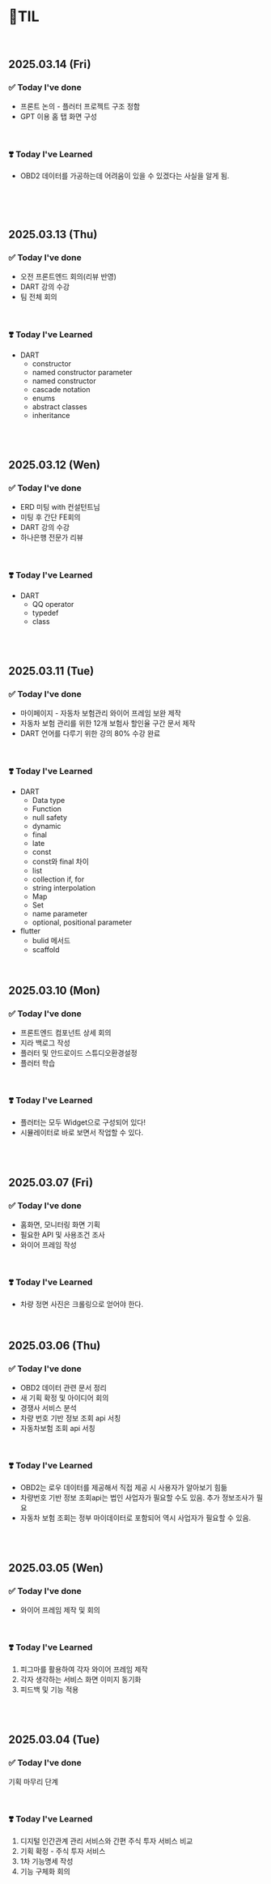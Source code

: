 # 📝TIL

<br>

## 2025.03.14 (Fri)

### ✅ Today I've done

- 프론트 논의 - 플러터 프로젝트 구조 정함
- GPT 이용 홈 탭 화면 구성

<br>

### ❣️ Today I've Learned

- OBD2 데이터를 가공하는데 어려움이 있을 수 있겠다는 사실을 알게 됨.


<br>

<br>

<br>

## 2025.03.13 (Thu)

### ✅ Today I've done

- 오전 프론트엔드 회의(리뷰 반영)
- DART 강의 수강
- 팀 전체 회의

<br>

### ❣️ Today I've Learned

- DART
    - constructor
    - named constructor parameter
    - named constructor
    - cascade notation
    - enums
    - abstract classes
    - inheritance


<br>

<br>

## 2025.03.12 (Wen)

### ✅ Today I've done

- ERD 미팅 with 컨설턴트님
- 미팅 후 간단 FE회의
- DART 강의 수강
- 하나은행 전문가 리뷰

<br>

### ❣️ Today I've Learned

- DART
    - QQ operator
    - typedef
    - class


<br>

<br>

## 2025.03.11 (Tue)

### ✅ Today I've done

- 마이페이지 - 자동차 보험관리 와이어 프레임 보완 제작
- 자동차 보험 관리를 위한 12개 보험사 할인율 구간 문서 제작
- DART 언어를 다루기 위한 강의 80% 수강 완료

<br>

### ❣️ Today I've Learned

- DART
    - Data type
    - Function
    - null safety
    - dynamic
    - final
    - late
    - const
    - const와 final 차이
    - list
    - collection if, for
    - string interpolation
    - Map
    - Set
    - name parameter
    - optional, positional parameter
- flutter
    - bulid 메서드
    - scaffold

<br>

## 2025.03.10 (Mon)

### ✅ Today I've done

- 프론트엔드 컴포넌트 상세 회의
- 지라 백로그 작성
- 플러터 및 안드로이드 스튜디오환경설정
- 플러터 학습

<br>

### ❣️ Today I've Learned

- 플러터는 모두 Widget으로 구성되어 있다!
- 시뮬레이터로 바로 보면서 작업할 수 있다.

<br><br>

## 2025.03.07 (Fri)

### ✅ Today I've done

- 홈화면, 모니터링 화면 기획
- 필요한 API 및 사용조건 조사
- 와이어 프레임 작성

<br>

### ❣️ Today I've Learned

- 차량 정면 사진은 크롤링으로 얻어야 한다.

<br>

## 2025.03.06 (Thu)

### ✅ Today I've done

- OBD2 데이터 관련 문서 정리
- 새 기획 확정 및 아이디어 회의
- 경쟁사 서비스 분석
- 차량 번호 기반 정보 조회 api 서칭
- 자동차보험 조회 api 서칭

<br>

### ❣️ Today I've Learned

- OBD2는 로우 데이터를 제공해서 직접 제공 시 사용자가 알아보기 힘듦
- 차량번호 기반 정보 조회api는 법인 사업자가 필요할 수도 있음. 추가 정보조사가 필요
- 자동차 보험 조회는 정부 마이데이터로 포함되어 역시 사업자가 필요할 수 있음.

<br>

<br>

## 2025.03.05 (Wen)

### ✅ Today I've done

-  와이어 프레임 제작 및 회의

<br>

### ❣️ Today I've Learned

1. 피그마를 활용하여 각자 와이어 프레임 제작
2. 각자 생각하는 서비스 화면 이미지 동기화
3. 피드백 및 기능 적용

<br>

<br>

## 2025.03.04 (Tue)

### ✅ Today I've done
기획 마무리 단계


<br>

### ❣️ Today I've Learned

1. 디지털 인간관계 관리 서비스와 간편 주식 투자 서비스 비교
2. 기획 확정 - 주식 투자 서비스
3. 1차 기능명세 작성
4. 기능 구체화 회의

<br>
<br>
